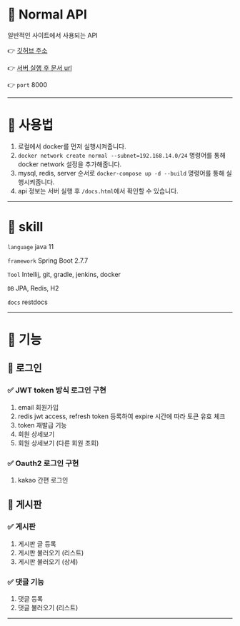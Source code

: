 # 📗 Normal API

일반적인 사이트에서 사용되는 API

👉 [깃허브 주소](https://github.com/juno-choi/normal-api)

👉 [서버 실행 후 문서 url](http://localhost:8000/docs.html)

👉 `port` 8000

---

# 📗 사용법

1. 로컬에서 docker를 먼저 실행시켜줍니다. 
2. `docker network create normal --subnet=192.168.14.0/24` 명령어를 통해 docker network 설정을 추가해줍니다.
3. mysql, redis, server 순서로 `docker-compose up -d --build` 명령어를 통해 실행시켜줍니다.
4. api 정보는 서버 실행 후 `/docs.html`에서 확인할 수 있습니다.

---

# 📙 skill

`language` java 11

`framework` Spring Boot 2.7.7

`Tool` Intellij, git, gradle, jenkins, docker

`DB` JPA, Redis, H2

`docs` restdocs 

---

# 📕 기능

## 📄 로그인

### ✅ JWT token 방식 로그인 구현

1. email 회원가입
2. redis jwt access, refresh token 등록하여 expire 시간에 따라 토큰 유효 체크
3. token 재발급 기능
4. 회원 상세보기 
5. 회원 상세보기 (다른 회원 조회)

### ✅ Oauth2 로그인 구현

1. kakao 간편 로그인

## 📄 게시판

### ✅ 게시판

1. 게시판 글 등록
2. 게시판 불러오기 (리스트)
3. 게시판 불러오기 (상세)

### ✅ 댓글 기능   

1. 댓글 등록
2. 댓글 불러오기 (리스트)

---